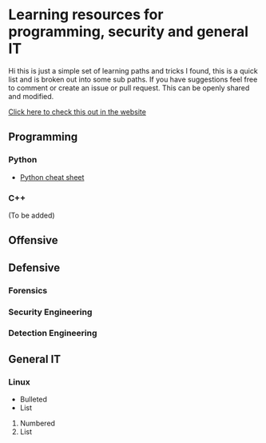 # Learning resources for programming, security and general IT

Hi this is just a simple set of learning paths and tricks I found, this is a quick list and is broken out into some sub paths. If you have suggestions feel free to comment or create an issue or pull request. This can be openly shared and modified.

[Click here to check this out in the website](https://apt-0.github.io/Resources-for-learning/)

## Programming

  ### Python
  - [Python cheat sheet](https://github.com/APT-0/python-cheatsheet)

  ### C++
  (To be added)

## Offensive

## Defensive

  ### Forensics
  ### Security Engineering
  ### Detection Engineering

## General IT
  ### Linux



- Bulleted
- List

1. Numbered
2. List


